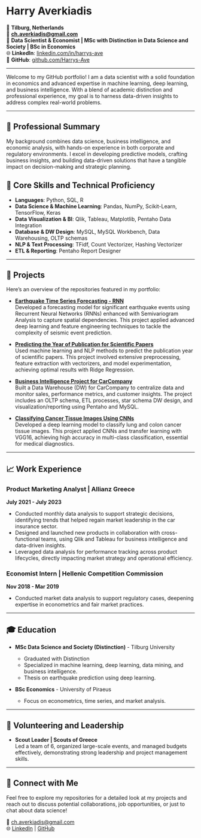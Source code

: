 # Harry Averkiadis

📍 **Tilburg, Netherlands**  
📧 **[ch.averkiadis@gmail.com](mailto:ch.averkiadis@gmail.com)**  
💼 **Data Scientist & Economist | MSc with Distinction in Data Science and Society | BSc in Economics**  
🌐 **LinkedIn**: [linkedin.com/in/harrys-ave](https://www.linkedin.com/in/averkiadis/)  
🔗 **GitHub**: [github.com/Harrys-Ave](https://github.com/Harrys-Ave)  

---

Welcome to my GitHub portfolio! I am a data scientist with a solid foundation in economics and advanced expertise in machine learning, deep learning, and business intelligence. With a blend of academic distinction and professional experience, my goal is to harness data-driven insights to address complex real-world problems.

---

## 🔹 Professional Summary

My background combines data science, business intelligence, and economic analysis, with hands-on experience in both corporate and regulatory environments. I excel in developing predictive models, crafting business insights, and building data-driven solutions that have a tangible impact on decision-making and strategic planning.


## 🔹 Core Skills and Technical Proficiency

- **Languages**: Python, SQL, R
- **Data Science & Machine Learning**: Pandas, NumPy, Scikit-Learn, TensorFlow, Keras
- **Data Visualization & BI**: Qlik, Tableau, Matplotlib, Pentaho Data Integration
- **Database & DW Design**: MySQL, MySQL Workbench, Data Warehousing, OLTP schemas
- **NLP & Text Processing**: TFidf, Count Vectorizer, Hashing Vectorizer
- **ETL & Reporting**: Pentaho Report Designer

---

## 📂 Projects

Here’s an overview of the repositories featured in my portfolio:

- **[Earthquake Time Series Forecasting - RNN](https://github.com/Harrys-Ave/Earthquake-Time-Series-Forecasting-RNN)**  
   Developed a forecasting model for significant earthquake events using Recurrent Neural Networks (RNNs) enhanced with Semivariogram Analysis to capture spatial dependencies. This project applied advanced deep learning and feature engineering techniques to tackle the complexity of seismic event prediction.

- **[Predicting the Year of Publication for Scientific Papers](https://github.com/Harrys-Ave/Year-of-Publication-Prediction)**  
   Used machine learning and NLP methods to predict the publication year of scientific papers. This project involved extensive preprocessing, feature extraction with vectorizers, and model experimentation, achieving optimal results with Ridge Regression.

- **[Business Intelligence Project for CarCompany](https://github.com/Harrys-Ave/CarCompany-Business-Intelligence-Project)**  
   Built a Data Warehouse (DW) for CarCompany to centralize data and monitor sales, performance metrics, and customer insights. The project includes an OLTP schema, ETL processes, star schema DW design, and visualization/reporting using Pentaho and MySQL.

- **[Classifying Cancer Tissue Images Using CNNs](https://github.com/Harrys-Ave/Lung-Colon-Cancer-Classification-CNNs)**  
   Developed a deep learning model to classify lung and colon cancer tissue images. This project applied CNNs and transfer learning with VGG16, achieving high accuracy in multi-class classification, essential for medical diagnostics.

---

## 📈 Work Experience

### Product Marketing Analyst | Allianz Greece
**July 2021 - July 2023**

- Conducted monthly data analysis to support strategic decisions, identifying trends that helped regain market leadership in the car insurance sector.
- Designed and launched new products in collaboration with cross-functional teams, using Qlik and Tableau for business intelligence and data-driven insights.
- Leveraged data analysis for performance tracking across product lifecycles, directly impacting market strategy and operational efficiency.

### Economist Intern | Hellenic Competition Commission
**Nov 2018 - Mar 2019**

- Conducted market data analysis to support regulatory cases, deepening expertise in econometrics and fair market practices.

---

## 🎓 Education

- **MSc Data Science and Society (Distinction)** - Tilburg University
  - Graduated with Distinction
  - Specialized in machine learning, deep learning, data mining, and business intelligence.
  - Thesis on earthquake prediction using deep learning.
  
- **BSc Economics** - University of Piraeus
  - Focus on econometrics, time series, and market analysis.

---

## 🌱 Volunteering and Leadership

- **Scout Leader | Scouts of Greece**  
  Led a team of 6, organized large-scale events, and managed budgets effectively, demonstrating strong leadership and project management skills.


---

## 💼 Connect with Me

Feel free to explore my repositories for a detailed look at my projects and reach out to discuss potential collaborations, job opportunities, or just to chat about data science!

📧 [ch.averkiadis@gmail.com](mailto:ch.averkiadis@gmail.com)  
🌐 [LinkedIn](https://www.linkedin.com/in/averkiadis) | [GitHub](https://github.com/Harrys-Ave)
